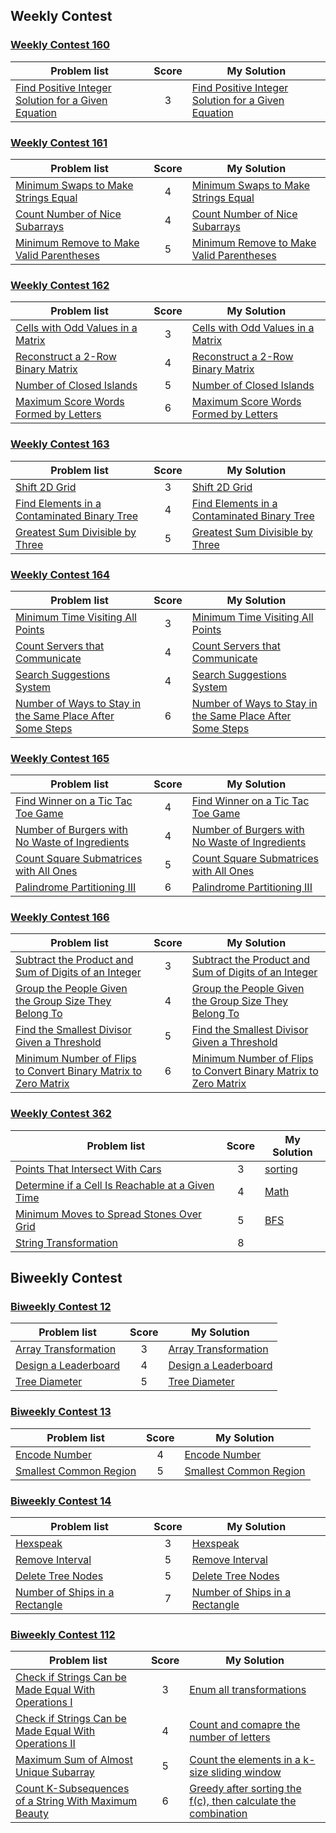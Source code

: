 ## Weekly Contest
### [Weekly Contest 160](https://leetcode.cn/contest/weekly-contest-160)
| Problem list | Score | My Solution |
| ------------ | :---: | ----------- |
| [Find Positive Integer Solution for a Given Equation](https://leetcode.cn/problems/find-positive-integer-solution-for-a-given-equation/) | 3 | [Find Positive Integer Solution for a Given Equation](./Solutions/1237_Find_Positive_Integer_Solution_for_a_Given_Equation.md) |

### [Weekly Contest 161](https://leetcode.cn/contest/weekly-contest-161)
| Problem list | Score | My Solution |
| ------------ | :---: | ----------- |
| [Minimum Swaps to Make Strings Equal](https://leetcode.cn/problems/minimum-swaps-to-make-strings-equal/) | 4 | [Minimum Swaps to Make Strings Equal](./Solutions/1247_Minimum_Swaps_to_Make_Strings_Equal.md) |
| [Count Number of Nice Subarrays](https://leetcode.cn/problems/count-number-of-nice-subarrays/) | 4 | [Count Number of Nice Subarrays](./Solutions/1248_Count_Number_of_Nice_Subarrays.md) |
| [Minimum Remove to Make Valid Parentheses](https://leetcode.cn/problems/minimum-remove-to-make-valid-parentheses/) | 5 | [Minimum Remove to Make Valid Parentheses](./Solutions/1249_Minimum_Remove_to_Make_Valid_Parentheses.md) |

### [Weekly Contest 162](https://leetcode.cn/contest/weekly-contest-162)
| Problem list | Score | My Solution |
| ------------ | :---: | ----------- |
| [Cells with Odd Values in a Matrix](https://leetcode.cn/problems/cells-with-odd-values-in-a-matrix/) | 3 | [Cells with Odd Values in a Matrix](./Solutions/1252_Cells_with_Odd_Values_in_a_Matrix.md) |
| [Reconstruct a 2-Row Binary Matrix](https://leetcode.cn/problems/reconstruct-a-2-row-binary-matrix/) | 4 | [Reconstruct a 2-Row Binary Matrix](./Solutions/1253_Reconstruct_a_2_Row_Binary_Matrix.md) |
| [Number of Closed Islands](https://leetcode.cn/problems/number-of-closed-islands/) | 5 | [Number of Closed Islands](./Solutions/1254_Number_of_Closed_Islands.md) |
| [Maximum Score Words Formed by Letters](https://leetcode.cn/problems/maximum-score-words-formed-by-letters/) | 6 | [Maximum Score Words Formed by Letters](./Solutions/1255_Maximum_Score_Words_Formed_by_Letters.md) |

### [Weekly Contest 163](https://leetcode.cn/contest/weekly-contest-163)
| Problem list | Score | My Solution |
| ------------ | :---: | ----------- |
| [Shift 2D Grid](https://leetcode.cn/problems/shift-2d-grid/) | 3 | [Shift 2D Grid](./Solutions/1260_Shift_2D_Grid.md) |
| [Find Elements in a Contaminated Binary Tree](https://leetcode.cn/problems/find-elements-in-a-contaminated-binary-tree/) | 4 | [Find Elements in a Contaminated Binary Tree](./Solutions/1261_Find_Elements_in_a_Contaminated_Binary_Tree.md) |
| [Greatest Sum Divisible by Three](https://leetcode.cn/problems/greatest-sum-divisible-by-three/) | 5 | [Greatest Sum Divisible by Three](./Solutions/1262_Greatest_Sum_Divisible_by_Three.md) |

### [Weekly Contest 164](https://leetcode.cn/contest/weekly-contest-164)
| Problem list | Score | My Solution |
| ------------ | :---: | ----------- |
| [Minimum Time Visiting All Points](https://leetcode.cn/problems/minimum-time-visiting-all-points/) | 3 | [Minimum Time Visiting All Points](./Solutions/1266_Minimum_Time_Visiting_All_Points.md) |
| [Count Servers that Communicate](https://leetcode.cn/problems/count-servers-that-communicate/) | 4 | [Count Servers that Communicate](./Solutions/1267_Count_Servers_that_Communicate.md) |
| [Search Suggestions System](https://leetcode.cn/problems/search-suggestions-system/) | 4 | [Search Suggestions System](./Solutions/1268_Search_Suggestions_System.md) |
| [Number of Ways to Stay in the Same Place After Some Steps](https://leetcode.cn/problems/number-of-ways-to-stay-in-the-same-place-after-some-steps/) | 6 | [Number of Ways to Stay in the Same Place After Some Steps](./Solutions/1269_Number_of_Ways_to_Stay_in_the_Same_Place_After_Some_Steps.md) |

### [Weekly Contest 165](https://leetcode.cn/contest/weekly-contest-165)
| Problem list | Score | My Solution |
| ------------ | :---: | ----------- |
| [Find Winner on a Tic Tac Toe Game](https://leetcode.cn/problems/find-winner-on-a-tic-tac-toe-game/) | 4 | [Find Winner on a Tic Tac Toe Game](./Solutions/1275_Find_Winner_on_a_Tic_Tac_Toe_Game.md) |
| [Number of Burgers with No Waste of Ingredients](https://leetcode.cn/problems/number-of-burgers-with-no-waste-of-ingredients/) | 4 | [Number of Burgers with No Waste of Ingredients](./Solutions/1276_Number_of_Burgers_with_No_Waste_of_Ingredients.md) |
| [Count Square Submatrices with All Ones](https://leetcode.cn/problems/count-square-submatrices-with-all-ones/) | 5 | [Count Square Submatrices with All Ones](./Solutions/1277_Count_Square_Submatrices_with_All_Ones.md) |
| [Palindrome Partitioning III](https://leetcode.cn/problems/palindrome-partitioning-iii/) | 6 | [Palindrome Partitioning III](./Solutions/1278_Palindrome_Partitioning_III.md) |

### [Weekly Contest 166](https://leetcode.cn/contest/weekly-contest-166)
| Problem list | Score | My Solution |
| ------------ | :---: | ----------- |
| [Subtract the Product and Sum of Digits of an Integer](https://leetcode.cn/problems/subtract-the-product-and-sum-of-digits-of-an-integer/) | 3 | [Subtract the Product and Sum of Digits of an Integer](./Solutions/1281_Subtract_the_Product_and_Sum_of_Digits_of_an_Integer.md) |
| [Group the People Given the Group Size They Belong To](https://leetcode.cn/problems/group-the-people-given-the-group-size-they-belong-to/) | 4 | [Group the People Given the Group Size They Belong To](./Solutions/1282_Group_the_People_Given_the_Group_Size_They_Belong_To.md) |
| [Find the Smallest Divisor Given a Threshold](https://leetcode.cn/problems/find-the-smallest-divisor-given-a-threshold/) | 5 | [Find the Smallest Divisor Given a Threshold](./Solutions/1283_Find_the_Smallest_Divisor_Given_a_Threshold.md) |
| [Minimum Number of Flips to Convert Binary Matrix to Zero Matrix](https://leetcode.cn/problems/minimum-number-of-flips-to-convert-binary-matrix-to-zero-matrix/) | 6 | [Minimum Number of Flips to Convert Binary Matrix to Zero Matrix](./Solutions/1284_Minimum_Number_of_Flips_to_Convert_Binary_Matrix_to_Zero_Matrix.md) |

### [Weekly Contest 362](https://leetcode.cn/contest/weekly-contest-362/)
| Problem list | Score | My Solution |
| ------------ | :---: | ----------- |
| [Points That Intersect With Cars](https://leetcode.cn/problems/points-that-intersect-with-cars/) | 3 | [sorting](./Solutions/2848_Points_That_Intersect_With_Cars.md) |
| [Determine if a Cell Is Reachable at a Given Time](https://leetcode.cn/problems/determine-if-a-cell-is-reachable-at-a-given-time/) | 4 | [Math](./Solutions/2849_Determine_if_a_Cell_Is_Reachable_at_a_Given_Time.md) |
| [Minimum Moves to Spread Stones Over Grid](https://leetcode.cn/problems/minimum-moves-to-spread-stones-over-grid/) | 5 | [BFS](./Solutions/2850_Minimum_Moves_to_Spread_Stones_Over_Grid.md) |
| [String Transformation](https://leetcode.cn/problems/string-transformation/) | 8 | |

## Biweekly Contest
### [Biweekly Contest 12](https://leetcode.cn/contest/biweekly-contest-12/)
| Problem list | Score | My Solution |
| ------------ | :---: | ----------- |
| [Array Transformation](https://leetcode.cn/problems/array-transformation/) | 3 | [Array Transformation](./Solutions/1243_Array_Transformation.md) |
| [Design a Leaderboard](https://leetcode.cn/problems/design-a-leaderboard/) | 4 | [Design a Leaderboard](./Solutions/1244_Design_A_Leaderboard.md) |
| [Tree Diameter](https://leetcode.cn/problems/tree-diameter/) | 5 | [Tree Diameter](./Solutions/1245_Tree_Diameter.md) |

### [Biweekly Contest 13](https://leetcode.cn/contest/biweekly-contest-13/)
| Problem list | Score | My Solution |
| ------------ | :---: | ----------- |
| [Encode Number](https://leetcode.cn/problems/encode-number/) | 4 | [Encode Number](./Solutions/1256_Encode_Number.md) |
| [Smallest Common Region](https://leetcode.cn/problems/smallest-common-region/) | 5 | [Smallest Common Region](./Solutions/1257_Smallest_Common_Region.md) |

### [Biweekly Contest 14](https://leetcode.cn/contest/biweekly-contest-14/)
| Problem list | Score | My Solution |
| ------------ | :---: | ----------- |
| [Hexspeak](https://leetcode.cn/problems/hexspeak/) | 3 | [Hexspeak](./Solutions/1271_Hexspeak.md) |
| [Remove Interval](https://leetcode.cn/problems/remove-interval/) | 5 | [Remove Interval](./Solutions/1272_Remove_Interval.md) |
| [Delete Tree Nodes](https://leetcode.cn/problems/delete-tree-nodes/) | 5 | [Delete Tree Nodes](./Solutions/1273_Delete_Tree_Nodes.md) |
| [Number of Ships in a Rectangle](https://leetcode.cn/problems/number-of-ships-in-a-rectangle/) | 7 | [Number of Ships in a Rectangle](./Solutions/1274_Number_of_Ships_in_a_Rectangle.md) |

### [Biweekly Contest 112](https://leetcode.cn/contest/biweekly-contest-112/)
| Problem list | Score | My Solution |
| ------------ | :---: | ----------- |
| [Check if Strings Can be Made Equal With Operations I](https://leetcode.cn/problems/check-if-strings-can-be-made-equal-with-operations-i/) | 3 | [Enum all transformations](./Solutions/2839_Check_if_Strings_Can_be_Made_Equal_With_Operations_I.md) |
| [Check if Strings Can be Made Equal With Operations II](https://leetcode.cn/problems/check-if-strings-can-be-made-equal-with-operations-ii/) | 4 | [Count and comapre the number of letters](./Solutions/2840_Check_if_Strings_Can_be_Made_Equal_With_Operations_II.md) |
| [Maximum Sum of Almost Unique Subarray](https://leetcode.cn/problems/maximum-sum-of-almost-unique-subarray/) | 5 | [Count the elements in a k-size sliding window](./Solutions/2841_Maximum_Sum_of_Almost_Unique_Subarray.md) |
| [Count K-Subsequences of a String With Maximum Beauty](https://leetcode.cn/problems/count-k-subsequences-of-a-string-with-maximum-beauty/) | 6 | [Greedy after sorting the f(c), then calculate the combination](./Solutions/2842_Count_K-Subsequences_of_a_String_With_Maximum_Beauty.md) |